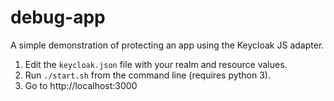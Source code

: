 # debug-app

A simple demonstration of protecting an app using the Keycloak JS adapter.

1. Edit the `keycloak.json` file with your realm and resource values.
2. Run `./start.sh` from the command line (requires python 3).
3. Go to http://localhost:3000
